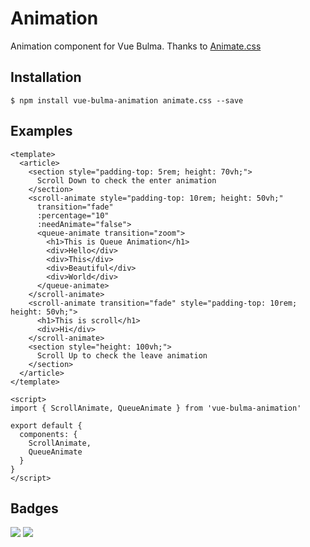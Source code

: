 # Animation

Animation component for Vue Bulma.
Thanks to [Animate.css](https://daneden.github.io/animate.css/)

## Installation

```
$ npm install vue-bulma-animation animate.css --save
```

## Examples

```vue
<template>
  <article>
    <section style="padding-top: 5rem; height: 70vh;">
      Scroll Down to check the enter animation
    </section>
    <scroll-animate style="padding-top: 10rem; height: 50vh;" 
      transition="fade" 
      :percentage="10"
      :needAnimate="false">
      <queue-animate transition="zoom">
        <h1>This is Queue Animation</h1>
        <div>Hello</div>
        <div>This</div>
        <div>Beautiful</div>
        <div>World</div>
      </queue-animate>
    </scroll-animate>
    <scroll-animate transition="fade" style="padding-top: 10rem; height: 50vh;">
      <h1>This is scroll</h1>
      <div>Hi</div>
    </scroll-animate>
    <section style="height: 100vh;">
      Scroll Up to check the leave animation
    </section>
  </article>
</template>

<script>
import { ScrollAnimate, QueueAnimate } from 'vue-bulma-animation'

export default {
  components: {
    ScrollAnimate,
    QueueAnimate
  }
}
</script>
```

## Badges

![](https://img.shields.io/badge/license-MIT-blue.svg)
![](https://img.shields.io/badge/status-dev-yellow.svg)
